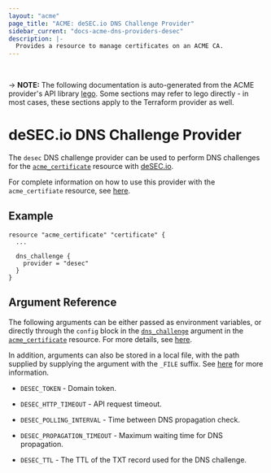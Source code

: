 ```yaml
---
layout: "acme"
page_title: "ACME: deSEC.io DNS Challenge Provider"
sidebar_current: "docs-acme-dns-providers-desec"
description: |-
  Provides a resource to manage certificates on an ACME CA.
---
```

<br>

-> **NOTE:** The following documentation is auto-generated from the
ACME provider's API library [lego](https://go-acme.github.io/lego/).
Some sections may refer to lego directly - in most cases, these
sections apply to the Terraform provider as well.

# deSEC.io DNS Challenge Provider

The `desec` DNS challenge provider can be used to perform DNS challenges for
the [`acme_certificate`][resource-acme-certificate] resource with
[deSEC.io](https://desec.io).

[resource-acme-certificate]: /docs/providers/acme/r/certificate.html

For complete information on how to use this provider with the `acme_certifiate`
resource, see [here][resource-acme-certificate-dns-challenges].

[resource-acme-certificate-dns-challenges]: /docs/providers/acme/r/certificate.html#using-dns-challenges

## Example

```hcl
resource "acme_certificate" "certificate" {
  ...

  dns_challenge {
    provider = "desec"
  }
}
```
## Argument Reference

The following arguments can be either passed as environment variables, or
directly through the `config` block in the
[`dns_challenge`][resource-acme-certificate-dns-challenge-arg] argument in the
[`acme_certificate`][resource-acme-certificate] resource. For more details, see
[here][resource-acme-certificate-dns-challenges].

[resource-acme-certificate-dns-challenge-arg]: /docs/providers/acme/r/certificate.html#dns_challenge

In addition, arguments can also be stored in a local file, with the path
supplied by supplying the argument with the `_FILE` suffix. See
[here][acme-certificate-file-arg-example] for more information.

[acme-certificate-file-arg-example]: /docs/providers/acme/r/certificate.html#using-variable-files-for-provider-arguments

* `DESEC_TOKEN` - Domain token.

* `DESEC_HTTP_TIMEOUT` - API request timeout.
* `DESEC_POLLING_INTERVAL` - Time between DNS propagation check.
* `DESEC_PROPAGATION_TIMEOUT` - Maximum waiting time for DNS propagation.
* `DESEC_TTL` - The TTL of the TXT record used for the DNS challenge.


